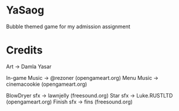 YaSaog
======

Bubble themed game for my admission assignment

Credits
========
Art -> Damla Yasar

In-game Music -> @rezoner (opengameart.org)
Menu Music -> cinemacookie (opengameart.org)

BlowDryer sfx -> lawnjelly (freesound.org)
Star sfx -> Luke.RUSTLTD (opengameart.org)
Finish sfx -> fins (freesound.org)